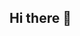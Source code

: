 ## Hi there 👋

<!--
**nikitha-magi/nikitha-magi** is a ✨ Personal ✨ repository because its `README.md` (this file) appears on your GitHub profile.

- 🔭 I’m currently working at Intel as Software Developer
- 👯 I’m looking to collaborate on AI projects
- 📫 How to reach me: nikitha123.magi@gmail.com
- 😄 Pronouns: she/her
- ⚡ Fun fact: I Paint
-->
